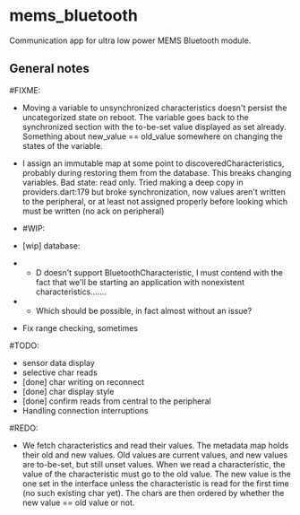 # mems_bluetooth

Communication app for ultra low power MEMS Bluetooth module.

## General notes

#FIXME:
* Moving a variable to unsynchronized characteristics doesn't persist the uncategorized state on reboot. The variable goes back to the synchronized section with the to-be-set value displayed as set already. Something about new_value == old_value somewhere on changing the states of the variable.
* I assign an immutable map at some point to discoveredCharacteristics, probably during restoring them from the database. This breaks changing variables. Bad state: read only. Tried making a deep copy in providers.dart:179 but broke synchronization, now values aren't written to the peripheral, or at least not assigned properly before looking which must be written (no ack on peripheral)

* #WIP:
* [wip] database:
* * D doesn't support BluetoothCharacteristic, I must contend with the fact that we'll be starting an application with nonexistent characteristics.......
* * Which should be possible, in fact almost without an issue?
* Fix range checking, sometimes 

#TODO:
* sensor data display
* selective char reads
* [done] char writing on reconnect
* [done] char display style
* [done] confirm reads from central to the peripheral
* Handling connection interruptions

#REDO:
* We fetch characteristics and read their values. The metadata map holds their old and new values. Old values are current values, and new values are to-be-set, but still unset values. When we read a characteristic, the value of the characteristic must go to the old value. The new value is the one set in the interface unless the characteristic is read for the first time (no such existing char yet). The chars are then ordered by whether the new value == old value or not.